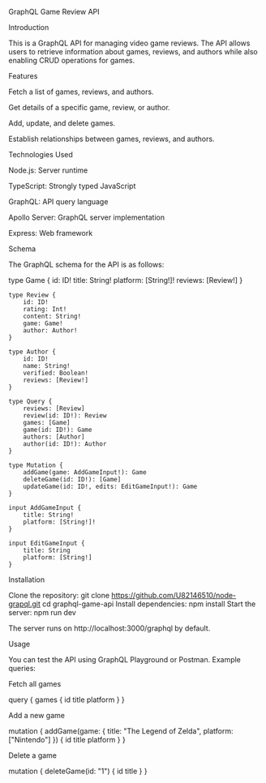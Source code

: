 GraphQL Game Review API

Introduction

This is a GraphQL API for managing video game reviews. The API allows users to retrieve information about games, reviews, and authors while also enabling CRUD operations for games.

Features

Fetch a list of games, reviews, and authors.

Get details of a specific game, review, or author.

Add, update, and delete games.

Establish relationships between games, reviews, and authors.

Technologies Used

Node.js: Server runtime

TypeScript: Strongly typed JavaScript

GraphQL: API query language

Apollo Server: GraphQL server implementation

Express: Web framework

Schema

The GraphQL schema for the API is as follows:

type Game {
        id: ID!
        title: String!
        platform: [String!]!
        reviews: [Review!]
    }

    type Review {
        id: ID!
        rating: Int!
        content: String!
        game: Game!
        author: Author!
    }

    type Author {
        id: ID!
        name: String!
        verified: Boolean!
        reviews: [Review!]
    }

    type Query {
        reviews: [Review]
        review(id: ID!): Review
        games: [Game]
        game(id: ID!): Game
        authors: [Author]
        author(id: ID!): Author
    }

    type Mutation {
        addGame(game: AddGameInput!): Game
        deleteGame(id: ID!): [Game]
        updateGame(id: ID!, edits: EditGameInput!): Game
    }

    input AddGameInput {
        title: String!
        platform: [String!]!
    }

    input EditGameInput {
        title: String
        platform: [String!]
    }

Installation

Clone the repository:
git clone https://github.com/U82146510/node-grapql.git
cd graphql-game-api
Install dependencies:
npm install
Start the server:
npm run dev

The server runs on http://localhost:3000/graphql by default.

Usage

You can test the API using GraphQL Playground or Postman. Example queries:

Fetch all games

query {
  games {
    id
    title
    platform
  }
}

Add a new game

mutation {
  addGame(game: { title: "The Legend of Zelda", platform: ["Nintendo"] }) {
    id
    title
    platform
  }
}

Delete a game

mutation {
  deleteGame(id: "1") {
    id
    title
  }
}
